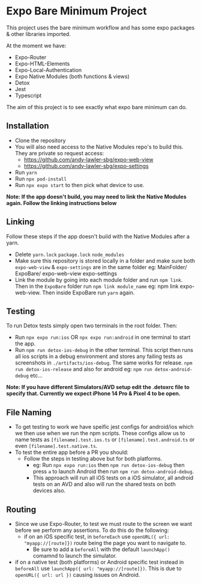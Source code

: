 # Expo Bare Minimum Project

This project uses the bare minimum workflow and has some expo packages & other libraries imported.

At the moment we have:

- Expo-Router
- Expo-HTML-Elements
- Expo-Local-Authentication
- Expo Native Modules (both functions & views)
- Detox
- Jest
- Typescript

The aim of this project is to see exactly what expo bare minimum can do.

## Installation

- Clone the repository
- You will also need access to the Native Modules repo's to build this. They are private so request access:
  - https://github.com/andy-lawler-sbg/expo-web-view
  - https://github.com/andy-lawler-sbg/expo-settings
- Run `yarn`
- Run `npx pod-install`
- Run `npx expo start` to then pick what device to use.

**Note: If the app doesn't build, you may need to link the Native Modules again. Follow the linking instructions below**

## Linking

Follow these steps if the app doesn't build with the Native Modules after a yarn.

- Delete `yarn.lock` `package.lock` `node_modules`
- Make sure this repository is stored locally in a folder and make sure both `expo-web-view` & `expo-settings` are in the same folder eg:
  MainFolder/
  ExpoBare/
  expo-web-view
  expo-settings
- Link the module by going into each module folder and run `npm link`. Then in the `ExpoBare` folder run `npm link module_name` eg: npm link expo-web-view. Then inside ExpoBare run `yarn` again.

## Testing

To run Detox tests simply open two terminals in the root folder. Then:

- Run `npx expo run:ios` OR `npx expo run:android` in one terminal to start the app.
- Run `npm run detox-ios-debug` in the other terminal. This script then runs all ios scripts in a debug environment and stores any failing tests as screenshots in `./artifacts/ios-debug`. The same works for release. `npm run detox-ios-release` and also for android eg: `npm run detox-android-debug` etc...

**Note: If you have different Simulators/AVD setup edit the .detoxrc file to specify that. Currently we expect iPhone 14 Pro & Pixel 4 to be open.**

## File Naming

- To get testing to work we have speific jest configs for android/ios which we then use when we run the npm scripts. These configs allow us to name tests as `[filename].test.ios.ts` or `[filename].test.android.ts` or even `[filename].test.native.ts`.
- To test the entire app before a PR you should:
  - Follow the steps in testing above but for both platforms.
    - eg: Run `npx expo run:ios` then `npm run detox-ios-debug` then press `a` to launch Android then run `npm run detox-android-debug`.
    - This approach will run all iOS tests on a iOS simulator, all android tests on an AVD and also will run the shared tests on both devices also.

## Routing

- Since we use Expo-Router, to test we must route to the screen we want before we perform any assertions. To do this do the following:
  - if on an iOS specific test, in `beforeEach` use `openURL({ url: "myapp://[route]})` route being the page you want to navigate to.
    - Be sure to add a `beforeAll` with the default `launchApp()` comamnd to launch the simulator.
- if on a native test (both platforms) or Android specific test instead in `beforeAll` use `launchApp({ url: "myapp://[route]})`. This is due to `openURL({ url: url })` causing issues on Android.
